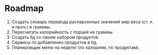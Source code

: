 # Roadmap

<ol>
  <li>Создать словарь перевода распарсенных значений мер веса (ст. л. и проч.) в граммы.</li>
  <li>Пересчитать калорийность с порций на граммы.</li>
  <li>Создать бд со своим набором продуктов.</li>
  <li>Сервисы по добавлению продуктов в бд.</li>
  <li>Планировщик меню на неделю (по калориям, по продуктам).</li>
</ol>
